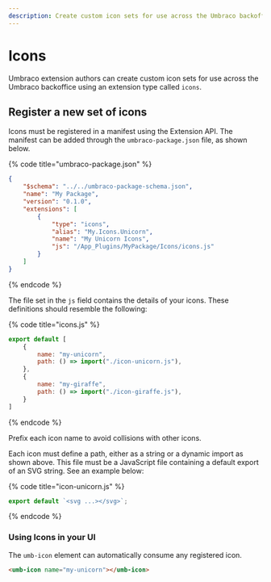 ```yaml
---
description: Create custom icon sets for use across the Umbraco backoffice.
---
```


# Icons

Umbraco extension authors can create custom icon sets for use across the Umbraco backoffice using an extension type called `icons`.

## Register a new set of icons

Icons must be registered in a manifest using the Extension API. The manifest can be added through the `umbraco-package.json` file, as shown below.

{% code title="umbraco-package.json" %}
```json
{
    "$schema": "../../umbraco-package-schema.json",
    "name": "My Package",
    "version": "0.1.0",
    "extensions": [
        {
            "type": "icons",
            "alias": "My.Icons.Unicorn",
            "name": "My Unicorn Icons",
            "js": "/App_Plugins/MyPackage/Icons/icons.js"
        }
    ]
}
```
{% endcode %}

The file set in the `js` field contains the details of your icons. These definitions should resemble the following:

{% code title="icons.js" %}
```javascript
export default [
    {
        name: "my-unicorn",
        path: () => import("./icon-unicorn.js"),
    },
    {
        name: "my-giraffe",
        path: () => import("./icon-giraffe.js"),
    }
]
```
{% endcode %}

Prefix each icon name to avoid collisions with other icons.

Each icon must define a path, either as a string or a dynamic import as shown above. This file must be a JavaScript file containing a default export of an SVG string. See an example below:

{% code title="icon-unicorn.js" %}
```javascript
export default `<svg ...></svg>`;
```
{% endcode %}

### Using Icons in your UI

The `umb-icon` element can automatically consume any registered icon.

```html
<umb-icon name="my-unicorn"></umb-icon>
```
